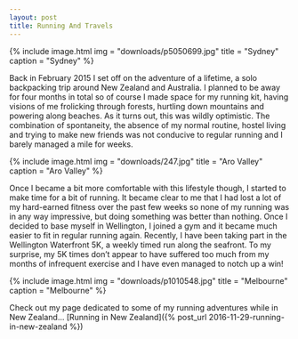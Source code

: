 ```yaml
---
layout: post
title: Running And Travels
---
```

{% include image.html
	img = "downloads/p5050699.jpg"
	title = "Sydney"
	caption = "Sydney" %}

Back in February 2015 I set off on the adventure of a lifetime, a solo backpacking trip around New Zealand and Australia. I planned to be away for four months in total so of course I made space for my running kit, having visions of me frolicking through forests, hurtling down mountains and powering along beaches. As it turns out, this was wildly optimistic. The combination of spontaneity, the absence of my normal routine, hostel living and trying to make new friends was not conducive to regular running and I barely managed a mile for weeks. 

{% include image.html
	img = "downloads/247.jpg"
	title = "Aro Valley"
	caption = "Aro Valley" %}

Once I became a bit more comfortable with this lifestyle though, I started to make time for a bit of running. It became clear to me that I had lost a lot of my hard-earned fitness over the past few weeks so none of my running was in any way impressive, but doing something was better than nothing. Once I decided to base myself in Wellington, I joined a gym and it became much easier to fit in regular running again. Recently, I have been taking part in the Wellington Waterfront 5K, a weekly timed run along the seafront. To my surprise, my 5K times don’t appear to have suffered too much from my months of infrequent exercise and I have even managed to notch up a win!

{% include image.html
	img = "downloads/p1010548.jpg"
	title = "Melbourne"
	caption = "Melbourne" %}

Check out my page dedicated to some of my running adventures while in New Zealand… [Running in New Zealand]({% post_url 2016-11-29-running-in-new-zealand %})

